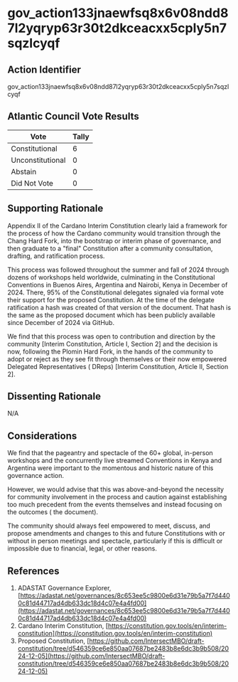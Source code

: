 # gov_action133jnaewfsq8x6v08ndd87l2yqryp63r30t2dkceacxx5cply5n7sqzlcyqf

## Action Identifier

gov_action133jnaewfsq8x6v08ndd87l2yqryp63r30t2dkceacxx5cply5n7sqzlcyqf

## Atlantic Council Vote Results

| Vote             | Tally |
|------------------|-------|
| Constitutional   | 6     |
| Unconstitutional | 0     |
| Abstain          | 0     |
| Did Not Vote     | 0     |

## Supporting Rationale

Appendix II of the Cardano Interim Constitution clearly laid a framework for the
process of how the Cardano community would transition through the Chang Hard
Fork, into the bootstrap or interim phase of governance, and then graduate to
a "final" Constitution after a community consultation, drafting, and
ratification process.

This process was followed throughout the summer and fall of 2024 through dozens
of workshops held worldwide, culminating in the Constitutional Conventions in
Buenos Aires, Argentina and Nairobi, Kenya in December of 2024. There, 95% of
the Constitutional delegates signaled via formal vote their support for the
proposed Constitution. At the time of the delegate ratification a hash was
created of that version of the document. That hash is the same as the proposed
document which has been publicly available since December of 2024 via GitHub.

We find that this process was open to contribution and direction by the
community [Interim Constitution, Article I, Section 2] and the decision is now,
following the Plomin Hard Fork, in the hands of the community to adopt or reject
as they see fit through themselves or their now empowered Delegated
Representatives (
DReps) [Interim Constitution, Article II, Section 2].

## Dissenting Rationale

N/A

## Considerations

We find that the pageantry and spectacle of the 60+ global, in-person workshops
and the concurrently live streamed Conventions in Kenya and Argentina were
important to the momentous and historic nature of this governance action.

However, we would advise that this was above-and-beyond the necessity for
community involvement in the process and caution against establishing too much
precedent from the events themselves and instead focusing on the outcomes (
the document).

The community should always feel empowered to meet, discuss, and propose
amendments and changes to this and future Constitutions with or without in
person meetings and spectacle, particularly if this is difficult or impossible
due to financial, legal, or other reasons.

## References

1. ADASTAT Governance
   Explorer, [https://adastat.net/governances/8c653ee5c9800e6d31e79b5a7f7d4400c81d44717ad4db633dc18d4c07e4a4fd00](https://adastat.net/governances/8c653ee5c9800e6d31e79b5a7f7d4400c81d44717ad4db633dc18d4c07e4a4fd00)
2. Cardano Interim
   Constitution, [https://constitution.gov.tools/en/interim-constitution](https://constitution.gov.tools/en/interim-constitution)
3. Proposed
   Constitution, [https://github.com/IntersectMBO/draft-constitution/tree/d546359ce6e850aa07687be2483b8e6dc3b9b508/2024-12-05](https://github.com/IntersectMBO/draft-constitution/tree/d546359ce6e850aa07687be2483b8e6dc3b9b508/2024-12-05)